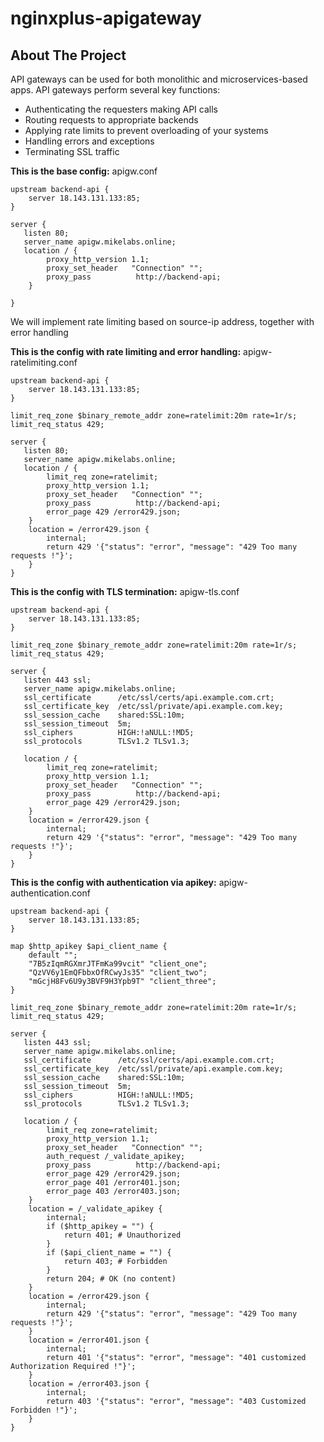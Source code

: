 # nginxplus-apigateway
<!-- ABOUT THE PROJECT -->
## About The Project

API gateways can be used for both monolithic and microservices-based apps. API gateways perform several key functions:

* Authenticating the requesters making API calls
* Routing requests to appropriate backends
* Applying rate limits to prevent overloading of your systems
* Handling errors and exceptions
* Terminating SSL traffic

**This is the base config:** apigw.conf
```nginx
upstream backend-api {
    server 18.143.131.133:85;
}

server {
   listen 80;
   server_name apigw.mikelabs.online;
   location / {
        proxy_http_version 1.1;
        proxy_set_header   "Connection" "";
        proxy_pass          http://backend-api;
    }

}
```
We will implement rate limiting based on source-ip address, together with error handling

**This is the config with rate limiting and error handling:** apigw-ratelimiting.conf
```nginx
upstream backend-api {
    server 18.143.131.133:85;
}

limit_req_zone $binary_remote_addr zone=ratelimit:20m rate=1r/s;
limit_req_status 429;

server {
   listen 80;
   server_name apigw.mikelabs.online;
   location / {
        limit_req zone=ratelimit;
        proxy_http_version 1.1;
        proxy_set_header   "Connection" "";
        proxy_pass          http://backend-api;
        error_page 429 /error429.json;
    }
    location = /error429.json {
        internal;
        return 429 '{"status": "error", "message": "429 Too many requests !"}';
    }
}
```

**This is the config with TLS termination:** apigw-tls.conf
```nginx
upstream backend-api {
    server 18.143.131.133:85;
}

limit_req_zone $binary_remote_addr zone=ratelimit:20m rate=1r/s;
limit_req_status 429;

server {
   listen 443 ssl;
   server_name apigw.mikelabs.online;
   ssl_certificate      /etc/ssl/certs/api.example.com.crt;
   ssl_certificate_key  /etc/ssl/private/api.example.com.key;
   ssl_session_cache    shared:SSL:10m;
   ssl_session_timeout  5m;
   ssl_ciphers          HIGH:!aNULL:!MD5;
   ssl_protocols        TLSv1.2 TLSv1.3;

   location / {
        limit_req zone=ratelimit;
        proxy_http_version 1.1;
        proxy_set_header   "Connection" "";
        proxy_pass          http://backend-api;
        error_page 429 /error429.json;
    }
    location = /error429.json {
        internal;
        return 429 '{"status": "error", "message": "429 Too many requests !"}';
    }
}
```

**This is the config with authentication via apikey:** apigw-authentication.conf
```nginx
upstream backend-api {
    server 18.143.131.133:85;
}

map $http_apikey $api_client_name {
    default "";
    "7B5zIqmRGXmrJTFmKa99vcit" "client_one";
    "QzVV6y1EmQFbbxOfRCwyJs35" "client_two";
    "mGcjH8Fv6U9y3BVF9H3Ypb9T" "client_three";
}

limit_req_zone $binary_remote_addr zone=ratelimit:20m rate=1r/s;
limit_req_status 429;

server {
   listen 443 ssl;
   server_name apigw.mikelabs.online;
   ssl_certificate      /etc/ssl/certs/api.example.com.crt;
   ssl_certificate_key  /etc/ssl/private/api.example.com.key;
   ssl_session_cache    shared:SSL:10m;
   ssl_session_timeout  5m;
   ssl_ciphers          HIGH:!aNULL:!MD5;
   ssl_protocols        TLSv1.2 TLSv1.3;

   location / {
        limit_req zone=ratelimit;
        proxy_http_version 1.1;
        proxy_set_header   "Connection" "";
        auth_request /_validate_apikey;
        proxy_pass          http://backend-api;
        error_page 429 /error429.json;
        error_page 401 /error401.json;
        error_page 403 /error403.json;
    }
    location = /_validate_apikey {
        internal;
        if ($http_apikey = "") {
            return 401; # Unauthorized
        }
        if ($api_client_name = "") {
            return 403; # Forbidden
        }
        return 204; # OK (no content)
    }
    location = /error429.json {
        internal;
        return 429 '{"status": "error", "message": "429 Too many requests !"}';
    }
    location = /error401.json {
        internal;
        return 401 '{"status": "error", "message": "401 customized Authorization Required !"}';
    }
    location = /error403.json {
        internal;
        return 403 '{"status": "error", "message": "403 Customized Forbidden !"}';
    }
}
```


